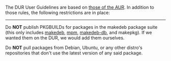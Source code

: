 The DUR User Guidelines are based on [those of the AUR](https://wiki.archlinux.org/index.php/AUR_User_Guidelines). In addition to those rules, the following restrictions are in place:

---



Do **NOT** publish PKGBUILDs for packages in the makedeb package suite (this only includes [makedeb](/makedeb/intro.md), [mpm](/mpm/intro.md), [makedeb-db](/makedeb-db/intro.md), and makepkg). If we wanted them on the DUR, we would add them ourselves.

Do **NOT** pull packages from Debian, Ubuntu, or any other distro's repositories that don't use the latest version of any said package.
